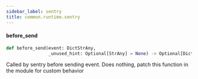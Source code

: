 ```yaml
---
sidebar_label: sentry
title: common.runtime.sentry
---
```


#### before\_send

```python
def before_send(event: DictStrAny,
                _unused_hint: Optional[StrAny] = None) -> Optional[DictStrAny]
```

Called by sentry before sending event. Does nothing, patch this function in the module for custom behavior


